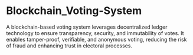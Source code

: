 # Blockchain_Voting-System
A blockchain-based voting system leverages decentralized ledger technology to ensure transparency, security, and immutability of votes. It enables tamper-proof, verifiable, and anonymous voting, reducing the risk of fraud and enhancing trust in electoral processes.
